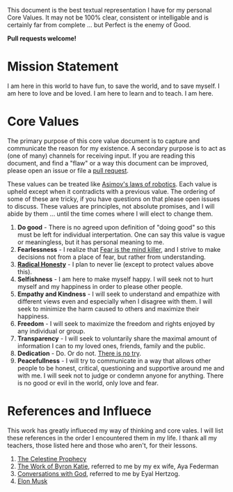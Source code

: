 This document is the best textual representation I have for my personal Core Values.
It may not be 100% clear, consistent or intelligable and is certainly far from complete ... but Perfect is the enemy of Good.

**Pull requests welcome!**

Mission Statement
=================
I am here in this world to have fun, to save the world, and to save myself.
I am here to love and be loved.
I am here to learn and to teach.
I am here.

Core Values
===========
The primary purpose of this core value document is to capture and communicate the reason for my existence.
A secondary purpose is to act as (one of many) channels for receiving input. If you are reading this document, and find a "flaw" or a way this document can be improved, please open an issue or file a [pull request](https://help.github.com/articles/using-pull-requests/).

These values can be treated like [Asimov's laws of robotics](http://en.wikipedia.org/wiki/Three_Laws_of_Robotics). Each value is upheld except when it contradicts with a previous value. The ordering of some of these are tricky, if you have questions on that please open issues to discuss. These values are principles, not absolute promises, and I will abide by them ... until the time comes where I will elect to change them.

1. **Do good** - There is no agreed upon definition of "doing good" so this must be left for individual interpertation. One can say this value is vague or meaningless, but it has personal meaning to me.
1. **Fearlessness** - I realize that [Fear is the mind killer](http://www.goodreads.com/quotes/2-i-must-not-fear-fear-is-the-mind-killer-fear-is), and I strive to make decisions not from a place of fear, but rather from understanding.
1. **[Radical Honesty](http://www.radicalhonesty.com/)** - I plan to never lie (except to protect values above this).
1. **Selfishness** - I am here to make myself happy. I will seek not to hurt myself and my happiness in order to please other people.
1. **Empathy and Kindness** - I will seek to understand and empathize with different views even and especially when I disagree with them. I will seek to minimize the harm caused to others and maximize their happiness.
1. **Freedom** - I will seek to maximize the freedom and rights enjoyed by any individual or group.
1. **Transparency** - I will seek to voluntarily share the maximal amount of information I can to my loved ones, friends, family and the public.
1. **Dedication** - Do. Or do not. [There is no try](https://www.youtube.com/watch?v=BQ4yd2W50No).
1. **Peacefullness** - I will try to communicate in a way that allows other people to be honest, critical, questioning and supportive around me and with me. I will seek not to judge or condemn anyone for anything. There is no good or evil in the world, only love and fear.

References and Influece
=======================
This work has greatly influeced my way of thinking and core vales. I will list these references in the order I encountered them in my life. I thank all my teachers, those listed here and those who aren't, for their lessons.

1. [The Celestine Prophecy](http://en.wikipedia.org/wiki/The_Celestine_Prophecy)
2. [The Work of Byron Katie](http://www.thework.com/), referred to me by my ex wife, Aya Federman
3. [Conversations with God](http://en.wikipedia.org/wiki/Conversations_with_God), referred to me by Eyal Hertzog.
4. [Elon Musk](https://en.wikipedia.org/wiki/Elon_Musk)
